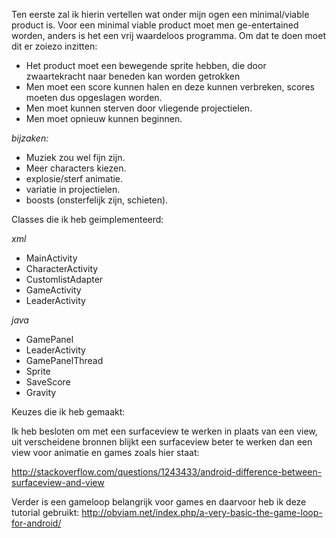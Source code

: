 Ten eerste zal ik hierin vertellen wat onder mijn ogen een minimal/viable product is. Voor een minimal viable product
moet men ge-entertained worden, anders is het een vrij waardeloos programma. Om dat te doen moet dit er zoiezo inzitten:

- Het product moet een bewegende sprite hebben, die door zwaartekracht naar beneden kan worden getrokken
- Men moet een score kunnen halen en deze kunnen verbreken, scores moeten dus opgeslagen worden.
- Men moet kunnen sterven door vliegende projectielen.
- Men moet opnieuw kunnen beginnen.

*bijzaken:*

- Muziek zou wel fijn zijn.
- Meer characters kiezen.
- explosie/sterf animatie.
- variatie in projectielen.
- boosts (onsterfelijk zijn, schieten).

Classes die ik heb geimplementeerd:

*xml*

- MainActivity
- CharacterActivity
- CustomlistAdapter
- GameActivity
- LeaderActivity

*java*

- GamePanel
- LeaderActivity
- GamePanelThread
- Sprite
- SaveScore
- Gravity

Keuzes die ik heb gemaakt:

Ik heb besloten om met een surfaceview te werken in plaats van een view, uit verscheidene bronnen blijkt een surfaceview
beter te werken dan een view voor animatie en games zoals hier staat:

http://stackoverflow.com/questions/1243433/android-difference-between-surfaceview-and-view

Verder is een gameloop belangrijk voor games en daarvoor heb ik deze tutorial gebruikt:
http://obviam.net/index.php/a-very-basic-the-game-loop-for-android/

